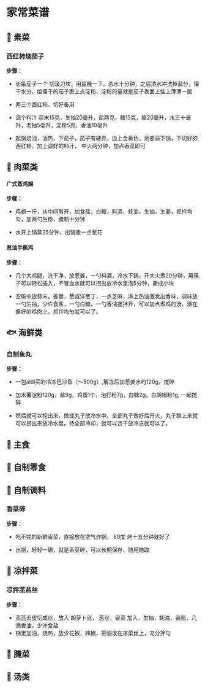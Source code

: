 # 家常菜谱

## 🥦 素菜

### 西红柿烧茄子

**步骤：**  

- 长条茄子一个 切滚刀块，用盐腌一下，杀水十分钟，之后清水冲洗掉盐分，攥干水分，给攥干的茄子裹上点淀粉，淀粉的量就是茄子表面上挂上薄薄一层

- 两三个西红柿，切好备用

- 调个料汁 蒜末15克，生抽20毫升，盐两克，糖15克，醋20毫升，水三十毫升，老抽5毫升，淀粉5克，香油10毫升

- 起锅烧油，油热，下茄子，茄子有硬壳，边上金黄色，葱姜蒜下锅，下切好的西红柿，加上调好的料汁， 中火两分钟，加点香菜即可

## 🍖 肉菜类

#### 广式蒸鸡翅

**步骤：**  

- 鸡翅一斤，从中间剪开，加食盐，白糖，料酒，蚝油，生抽，生姜，抓拌均匀，加两勺生粉，腌制十分钟

- 水开上锅蒸25分钟，出锅撒一点葱花

#### 葱油手撕鸡

**步骤：**  

- 几个大鸡腿，洗干净，放葱姜，一勺料酒，冷水下锅，开大火煮20分钟，用筷子可以轻松插入，不冒血水就可以捞出放冷水里泡5分钟，撕成小块

- 空碗中放蒜末，姜蓉，葱或洋葱丁，一点芝麻，淋上热油激发出香味，调味放一勺生抽，少许食盐，一勺白糖，一勺香油搅拌开，可以加点煮鸡的汤，淋在撕好的鸡肉上，抓拌均匀就可以了。


## 🐟 海鲜类

### 自制鱼丸

**步骤：**  

- 一包aldi买的冷冻巴沙鱼（～500g）,解冻后加葱姜水约120g，搅碎

- 加木薯淀粉120g，盐9g，鸡蛋1个，泡打粉7g，白糖2g，白胡椒粉1g, 一起搅碎  

- 然后就可以挖出来，做成丸子放冷水中。全部丸子做好后开火，丸子飘上来就可以捞出来放冷水里。待全部冷却，就可以沥干放冷冻就可以了。


## 🍚 主食

## 🍬 自制零食

## 🧂 自制调料

### 香菜碎

**步骤：**  

- 吃不完的新鲜香菜，直接放在空气炸锅， 80度 烤十五分钟就好了

- 出锅，轻轻一碾，就是香菜碎，可以长期保存，随用随取

## 🥗 凉拌菜  

### 凉拌苤蓝丝

**步骤：**  

- 苤蓝去皮切成丝，放入 胡萝卜丝， 葱丝，香菜 加入，生抽，蚝油，香醋，几滴香油，少许食盐
- 锅里加油，烧热，放少花椒，辣椒，把油泼在凉菜丝上，充分拌匀


## 🥒 腌菜 

## 🍲 汤类 